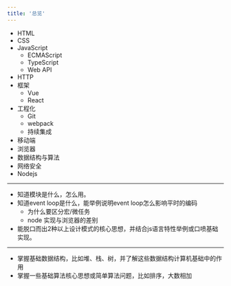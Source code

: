 ```yaml
---
title: '总览'
---
```


- HTML
- CSS
- JavaScript
  - ECMAScript
  - TypeScript
  - Web API
- HTTP
- 框架
  - Vue
  - React
- 工程化
  - Git
  - webpack
  - 持续集成
- 移动端
- 浏览器
- 数据结构与算法
- 网络安全
- Nodejs

---

- 知道模块是什么，怎么用。
- 知道event loop是什么，能举例说明event loop怎么影响平时的编码
  - 为什么要区分宏/微任务
  - node 实现与浏览器的差别
- 能脱口而出2种以上设计模式的核心思想，并结合js语言特性举例或口喷基础实现。

---

- 掌握基础数据结构，比如堆、栈、树，并了解这些数据结构计算机基础中的作用
- 掌握一些基础算法核心思想或简单算法问题，比如排序，大数相加
